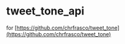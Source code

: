 # tweet_tone_api

for [https://github.com/chrfrasco/tweet_tone](https://github.com/chrfrasco/tweet_tone)
